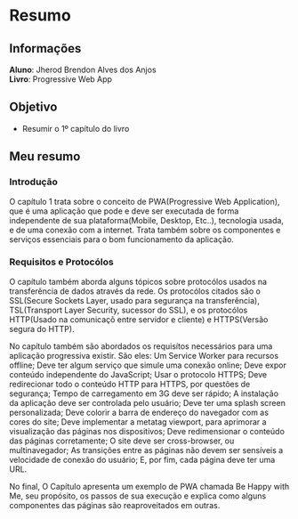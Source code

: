 # Resumo

## Informações

  **Aluno**: Jherod Brendon Alves dos Anjos  
  **Livro**: Progressive Web App

## Objetivo

- Resumir o 1º capítulo do livro

## Meu resumo

### Introdução

O capítulo 1 trata sobre o conceito de PWA(Progressive Web Application), que é uma aplicação que pode e deve ser executada de 
forma independente de sua plataforma(Mobile, Desktop, Etc..), tecnologia usada, e de uma conexão com a internet. Trata também sobre
os componentes e serviços essenciais para o bom funcionamento da aplicação.

### Requisitos e Protocólos

O capítulo também aborda alguns tópicos sobre protocólos usados na transferência de dados através da rede. Os protocólos 
citados são o SSL(Secure Sockets Layer, usado para segurança na transferência), TSL(Transport Layer Security, sucessor do SSL), e
os protocólos HTTP(Usado na comunicaçõ entre servidor e cliente) e HTTPS(Versão segura do HTTP).

No capítulo também são abordados os requisítos necessários para uma aplicação progressiva existir. São eles: Um Service Worker para
recursos offline; Deve ter algum serviço que simule uma conexão online; Deve expor conteúdo independente do JavaScript;
Usar o protocolo HTTPS; Deve redirecionar todo o conteúdo HTTP para HTTPS, por questões de segurança;
Tempo de carregamento em 3G deve ser rápido; A instalação da aplicação deve ser controlada pelo usuário;
Deve ter uma splash screen personalizada; Deve colorir a barra de endereço do navegador com as cores do site; Deve implementar a
metatag viewport, para aprimorar a visualização das páginas nos dispositivos; Deve redimensionar o conteúdo das páginas
corretamente; O site deve ser cross-browser, ou multinavegador; As transições entre as páginas não devem ser sensíveis a
velocidade de conexão do usuário; E, por fim, cada página deve ter uma URL.

No final, O Capítulo apresenta um exemplo de PWA chamada Be Happy with Me, seu propósito, os passos de sua execução e explica como 
alguns componentes das páginas são reaproveitados em outras.
